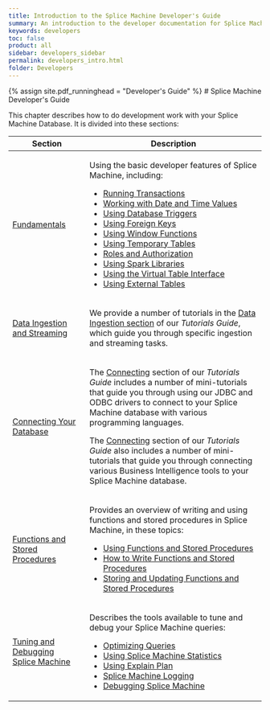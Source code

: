 ```yaml
---
title: Introduction to the Splice Machine Developer's Guide
summary: An introduction to the developer documentation for Splice Machine
keywords: developers
toc: false
product: all
sidebar: developers_sidebar
permalink: developers_intro.html
folder: Developers
---
```

<section>
<div class="TopicContent" data-swiftype-index="true" markdown="1">
{% assign site.pdf_runninghead = "Developer's Guide" %}
# Splice Machine Developer's Guide

This chapter describes how to do development work with your Splice
Machine Database. It is divided into these sections:

<table summary="Table of descriptions of and links to the sections in this chapter.&#xA;">
                <col />
                <col />
                <thead>
                    <tr>
                        <th>Section</th>
                        <th>Description</th>
                    </tr>
                </thead>
                <tbody>
                    <tr>
                        <td><a href="#">Fundamentals</a>
                        </td>
                        <td>
                            <p>Using the basic developer features of Splice Machine, including:</p>
                            <ul class="bullet">
                                <li><a href="developers_fundamentals_transactions.html">Running Transactions</a>
                                </li>
                                <li><a href="developers_fundamentals_dates.html">Working with Date and Time Values</a>
                                </li>
                                <li><a href="developers_fundamentals_triggers.html">Using Database Triggers</a>
                                </li>
                                <li><a href="developers_fundamentals_foreignkeys.html">Using Foreign Keys</a>
                                </li>
                                <li><a href="developers_fundamentals_windowfcns.html">Using Window Functions</a>
                                </li>
                                <li><a href="developers_fundamentals_temptables.html">Using Temporary Tables</a>
                                </li>
                                <li><a href="developers_fundamentals_auth.html">Roles and Authorization</a>
                                </li>
                                <li><a href="developers_fundamentals_sparklibs.html">Using Spark Libraries</a>
                                </li>
                                <li><a href="developers_fundamentals_vti.html">Using the Virtual Table Interface</a>
                                </li>
                                <li><a href="developers_fundamentals_externaltables.html">Using External Tables</a>
                                </li>
                            </ul>
                        </td>
                    </tr>
                    <tr>
                        <td><a href="tutorials_ingest_intro.html">Data Ingestion and Streaming</a>
                        </td>
                        <td>
                            <p>We provide a number of tutorials in the <a href="tutorials_ingest_intro.html">Data Ingestion section</a> of our <em>Tutorials Guide</em>, which guide you through specific ingestion and streaming tasks.</p>
                        </td>
                    </tr>
                    <tr>
                        <td><a href="tutorials_connect_intro.html">Connecting Your Database</a>
                        </td>
                        <td>
                            <p>The <a href="tutorials_connect_intro.html">Connecting</a> section of our <em>Tutorials Guide</em> includes a number of mini-tutorials that guide you through using our JDBC and ODBC drivers to connect to your Splice Machine database with various programming languages.</p>
                            <p>The <a href="tutorials_connect_intro.html">Connecting</a> section of our <em>Tutorials Guide</em> also includes a number of mini-tutorials that guide you through connecting various Business Intelligence tools to your Splice Machine database.</p>
                        </td>
                    </tr>
                    <tr>
                        <td><a href="developers_fcnsandprocs_intro.html">Functions and Stored Procedures</a>
                        </td>
                        <td>
                            <p>Provides an overview of writing and using functions and stored procedures in Splice Machine, in these topics:</p>
                            <ul class="bullet">
                                <li><a href="developers_fcnsandprocs_intro.html">Using Functions and Stored Procedures</a>
                                </li>
                                <li><a href="developers_fcnsandprocs_writing.html">How to Write Functions and Stored Procedures</a>
                                </li>
                                <li><a href="developers_fcnsandprocs_storing.html">Storing and Updating Functions and Stored Procedures</a>
                                </li>
                            </ul>
                        </td>
                    </tr>
                    <tr>
                        <td><a href="developers_tuning_debugging.html">Tuning and Debugging Splice Machine</a>
                        </td>
                        <td>
                            <p>Describes the tools available to tune and debug your Splice Machine queries:</p>
                            <ul class="bullet">
                                <li><a href="developers_tuning_queryoptimization.html">Optimizing Queries</a>
                                </li>
                                <li><a href="developers_tuning_usingstats.html">Using Splice Machine Statistics</a>
                                </li>
                                <li><a href="developers_tuning_explainplan.html">Using Explain Plan</a>
                                </li>
                                <li><a href="developers_tuning_logging.html">Splice Machine Logging</a>
                                </li>
                                <li><a href="developers_tuning_debugging.html">Debugging Splice Machine</a>
                                </li>
                            </ul>
                        </td>
                    </tr>
                </tbody>
            </table>
</div>
</section>
